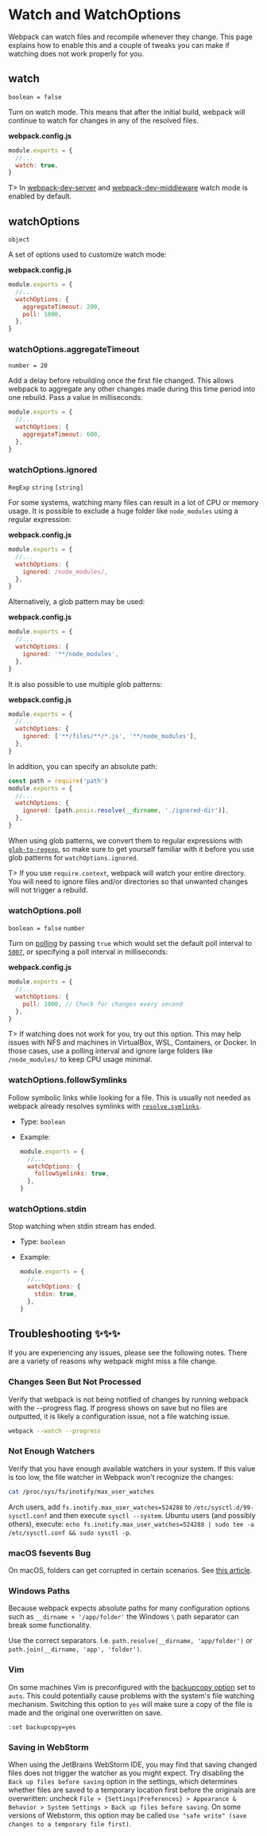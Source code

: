 # Watch and WatchOptions

Webpack can watch files and recompile whenever they change. This page explains how to enable this and a couple of tweaks you can make if watching does not work properly for you.

## watch

`boolean = false`

Turn on watch mode. This means that after the initial build, webpack will continue to watch for changes in any of the resolved files.

**webpack.config.js**

```javascript
module.exports = {
  //...
  watch: true,
}
```

T> In [webpack-dev-server](https://github.com/webpack/webpack-dev-server) and [webpack-dev-middleware](https://github.com/webpack/webpack-dev-middleware) watch mode is enabled by default.

## watchOptions

`object`

A set of options used to customize watch mode:

**webpack.config.js**

```javascript
module.exports = {
  //...
  watchOptions: {
    aggregateTimeout: 200,
    poll: 1000,
  },
}
```

### watchOptions.aggregateTimeout

`number = 20`

Add a delay before rebuilding once the first file changed. This allows webpack to aggregate any other changes made during this time period into one rebuild. Pass a value in milliseconds:

```javascript
module.exports = {
  //...
  watchOptions: {
    aggregateTimeout: 600,
  },
}
```

### watchOptions.ignored

`RegExp` `string` `[string]`

For some systems, watching many files can result in a lot of CPU or memory usage. It is possible to exclude a huge folder like `node_modules` using a regular expression:

**webpack.config.js**

```javascript
module.exports = {
  //...
  watchOptions: {
    ignored: /node_modules/,
  },
}
```

Alternatively, a glob pattern may be used:

**webpack.config.js**

```javascript
module.exports = {
  //...
  watchOptions: {
    ignored: '**/node_modules',
  },
}
```

It is also possible to use multiple glob patterns:

**webpack.config.js**

```javascript
module.exports = {
  //...
  watchOptions: {
    ignored: ['**/files/**/*.js', '**/node_modules'],
  },
}
```

In addition, you can specify an absolute path:

```js
const path = require('path')
module.exports = {
  //...
  watchOptions: {
    ignored: [path.posix.resolve(__dirname, './ignored-dir')],
  },
}
```

When using glob patterns, we convert them to regular expressions with [`glob-to-regexp`](https://github.com/fitzgen/glob-to-regexp), so make sure to get yourself familiar with it before you use glob patterns for `watchOptions.ignored`.

T> If you use `require.context`, webpack will watch your entire directory. You will need to ignore files and/or directories so that unwanted changes will not trigger a rebuild.

### watchOptions.poll

`boolean = false` `number`

Turn on [polling](<https://en.wikipedia.org/wiki/Polling_(computer_science)>) by passing `true` which would set the default poll interval to [`5007`](https://github.com/webpack/watchpack/blob/a54bcdb95759558ca5a9fc2819c4d71b771c162f/lib/DirectoryWatcher.js#L79), or specifying a poll interval in milliseconds:

**webpack.config.js**

```javascript
module.exports = {
  //...
  watchOptions: {
    poll: 1000, // Check for changes every second
  },
}
```

T> If watching does not work for you, try out this option. This may help issues with NFS and machines in VirtualBox, WSL, Containers, or Docker. In those cases, use a polling interval and ignore large folders like `/node_modules/` to keep CPU usage minimal.

### watchOptions.followSymlinks

Follow symbolic links while looking for a file. This is usually not needed as webpack already resolves symlinks with [`resolve.symlinks`](/configuration/resolve/#resolvesymlinks).

- Type: `boolean`
- Example:

  ```js
  module.exports = {
    //...
    watchOptions: {
      followSymlinks: true,
    },
  }
  ```

### watchOptions.stdin

Stop watching when stdin stream has ended.

- Type: `boolean`
- Example:

  ```js
  module.exports = {
    //...
    watchOptions: {
      stdin: true,
    },
  }
  ```

## Troubleshooting ✨✨✨

If you are experiencing any issues, please see the following notes. There are a variety of reasons why webpack might miss a file change.

### Changes Seen But Not Processed

Verify that webpack is not being notified of changes by running webpack with the --progress flag. If progress shows on save but no files are outputted, it is likely a configuration issue, not a file watching issue.

```bash
webpack --watch --progress
```

### Not Enough Watchers

Verify that you have enough available watchers in your system. If this value is too low, the file watcher in Webpack won't recognize the changes:

```bash
cat /proc/sys/fs/inotify/max_user_watches
```

Arch users, add `fs.inotify.max_user_watches=524288` to `/etc/sysctl.d/99-sysctl.conf` and then execute `sysctl --system`. Ubuntu users (and possibly others), execute: `echo fs.inotify.max_user_watches=524288 | sudo tee -a /etc/sysctl.conf && sudo sysctl -p`.

### macOS fsevents Bug

On macOS, folders can get corrupted in certain scenarios. See [this article](https://github.com/livereload/livereload-site/blob/master/livereload.com/_articles/troubleshooting/os-x-fsevents-bug-may-prevent-monitoring-of-certain-folders.md).

### Windows Paths

Because webpack expects absolute paths for many configuration options such as `__dirname + '/app/folder'` the Windows `\` path separator can break some functionality.

Use the correct separators. I.e. `path.resolve(__dirname, 'app/folder')` or `path.join(__dirname, 'app', 'folder')`.

### Vim

On some machines Vim is preconfigured with the [backupcopy option](http://vimdoc.sourceforge.net/htmldoc/options.html#'backupcopy') set to `auto`. This could potentially cause problems with the system's file watching mechanism. Switching this option to `yes` will make sure a copy of the file is made and the original one overwritten on save.

`:set backupcopy=yes`

### Saving in WebStorm

When using the JetBrains WebStorm IDE, you may find that saving changed files does not trigger the watcher as you might expect. Try disabling the `Back up files before saving` option in the settings, which determines whether files are saved to a temporary location first before the originals are overwritten: uncheck `File > {Settings|Preferences} > Appearance & Behavior > System Settings > Back up files before saving`. On some versions of Webstorm, this option may be called `Use "safe write" (save changes to a temporary file first)`.
